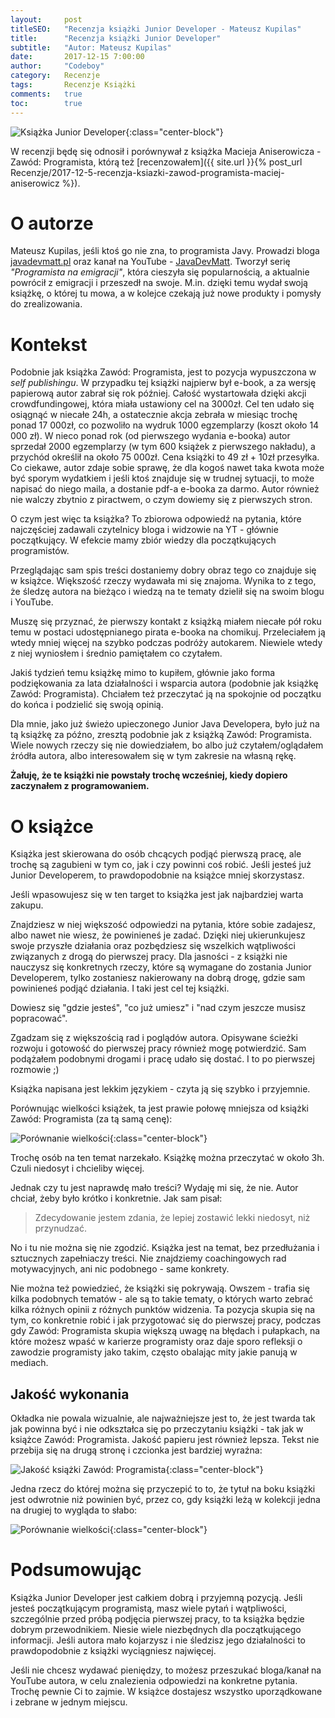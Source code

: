 ```yaml
---
layout:     post
titleSEO:	"Recenzja książki Junior Developer - Mateusz Kupilas"
title:      "Recenzja książki Junior Developer"
subtitle:   "Autor: Mateusz Kupilas"
date:       2017-12-15 7:00:00
author:     "Codeboy"
category:   Recenzje
tags:	    Recenzje Książki
comments:   true
toc:        true
---
```


![Książka Junior Developer](/img/reviews/junior-dev/book.png){:class="center-block"}

W recenzji będę się odnosił i porównywał z książka Macieja Aniserowicza - Zawód: Programista, którą też [recenzowałem]({{ site.url }}{% post_url Recenzje/2017-12-5-recenzja-ksiazki-zawod-programista-maciej-aniserowicz %}).

# O autorze

Mateusz Kupilas, jeśli ktoś go nie zna, to programista Javy. Prowadzi bloga [javadevmatt.pl](http://www.javadevmatt.pl/) oraz kanał na YouTube - [JavaDevMatt](https://www.youtube.com/user/JavaDevMatt/). Tworzył serię _"Programista na emigracji"_, która cieszyła się popularnością, a aktualnie powrócił z emigracji i przeszedł na swoje. M.in. dzięki temu wydał swoją książkę, o której tu mowa, a w kolejce czekają już nowe produkty i pomysły do zrealizowania.

# Kontekst

Podobnie jak książka Zawód: Programista, jest to pozycja wypuszczona w _self publishingu_. W przypadku tej książki najpierw był e-book, a za wersję papierową autor zabrał się rok później. Całość wystartowała dzięki akcji crowdfundingowej, która miała ustawiony cel na 3000zł. Cel ten udało się osiągnąć w niecałe 24h, a ostatecznie akcja zebrała w miesiąc trochę ponad 17 000zł, co pozwoliło na wydruk 1000 egzemplarzy (koszt około 14 000 zł). W nieco ponad rok (od pierwszego wydania e-booka) autor sprzedał 2000 egzemplarzy (w tym 600 książek z pierwszego nakładu), a przychód określił na około 75 000zł. Cena książki to 49 zł + 10zł przesyłka. Co ciekawe, autor zdaje sobie sprawę, że dla kogoś nawet taka kwota może być sporym wydatkiem i jeśli ktoś znajduje się w trudnej sytuacji, to może napisać do niego maila, a dostanie pdf-a e-booka za darmo. Autor również nie walczy zbytnio z piractwem, o czym dowiemy się z pierwszych stron.

O czym jest więc ta książka? To zbiorowa odpowiedź na pytania, które najczęściej zadawali czytelnicy bloga i widzowie na YT - głównie początkujący. W efekcie mamy zbiór wiedzy dla początkujących programistów.

Przeglądając sam spis treści dostaniemy dobry obraz tego co znajduje się w książce. Większość rzeczy wydawała mi się znajoma. Wynika to z tego, że śledzę autora na bieżąco i wiedzą na te tematy dzielił się na swoim blogu i YouTube.

Muszę się przyznać, że pierwszy kontakt z książką miałem niecałe pół roku temu w postaci udostępnianego pirata e-booka na chomikuj. Przeleciałem ją wtedy mniej więcej na szybko podczas podróży autokarem. Niewiele wtedy z niej wyniosłem i średnio pamiętałem co czytałem.

Jakiś tydzień temu książkę mimo to kupiłem, głównie jako forma podziękowania za lata działalności  i wsparcia autora (podobnie jak książkę Zawód: Programista). Chciałem też przeczytać ją na spokojnie od początku do końca i podzielić się swoją opinią.

Dla mnie, jako już świeżo upieczonego Junior Java Developera, było już na tą książkę za późno, zresztą podobnie jak z książką Zawód: Programista. Wiele nowych rzeczy się nie dowiedziałem, bo albo już czytałem/oglądałem źródła autora, albo interesowałem się w tym zakresie na własną rękę. 

**Żałuję, że te książki nie powstały trochę wcześniej, kiedy dopiero zaczynałem z programowaniem.**

# O książce

Książka jest skierowana do osób chcących podjąć pierwszą pracę, ale trochę są zagubieni w tym co, jak i czy powinni coś robić. Jeśli jesteś już Junior Developerem, to prawdopodobnie na książce mniej skorzystasz.

Jeśli wpasowujesz się w ten target to książka jest jak najbardziej warta zakupu. 

Znajdziesz w niej większość odpowiedzi na pytania, które sobie zadajesz, albo nawet nie wiesz, że powinieneś je zadać. Dzięki niej ukierunkujesz swoje przyszłe działania oraz pozbędziesz się wszelkich wątpliwości związanych z drogą do pierwszej pracy. Dla jasności - z książki nie nauczysz się konkretnych rzeczy, które są wymagane do zostania Junior Developerem, tylko zostaniesz nakierowany na dobrą drogę, gdzie sam powinieneś podjąć działania. I taki jest cel tej książki.

 Dowiesz się "gdzie jesteś", "co już umiesz" i "nad czym jeszcze musisz popracować".

Zgadzam się z większością rad i poglądów autora. Opisywane ścieżki rozwoju i gotowość do pierwszej pracy również mogę potwierdzić. Sam podążałem podobnymi drogami i pracę udało się dostać. I to po pierwszej rozmowie ;)

Książka napisana jest lekkim językiem - czyta ją się szybko i przyjemnie.

Porównując wielkości książek, ta jest prawie połowę mniejsza od książki Zawód: Programista (za tą samą cenę):

![Porównanie wielkości](/img/reviews/junior-dev/size.jpg){:class="center-block"}

Trochę osób na ten temat narzekało. Książkę można przeczytać w około 3h. Czuli niedosyt i chcieliby więcej.

Jednak czy tu jest naprawdę mało treści? Wydaję mi się, że nie. Autor chciał, żeby było krótko i konkretnie. Jak sam pisał:

>Zdecydowanie jestem zdania, że lepiej zostawić lekki niedosyt, niż przynudzać.

No i tu nie można się nie zgodzić. Książka jest na temat, bez przedłużania i sztucznych zapełniaczy treści. Nie znajdziemy coachingowych rad motywacyjnych, ani nic podobnego - same konkrety.

Nie można też powiedzieć, że książki się pokrywają. Owszem - trafia się kilka podobnych tematów - ale są to takie tematy, o których warto zebrać kilka różnych opinii z różnych punktów widzenia. Ta pozycja skupia się na tym, co konkretnie robić i jak przygotować się do pierwszej pracy, podczas gdy Zawód: Programista skupia większą uwagę na błędach i pułapkach, na które możesz wpaść w karierze programisty oraz daje sporo refleksji o zawodzie programisty jako takim, często obalając mity jakie panują w mediach.
 
## Jakość wykonania

 Okładka nie powala wizualnie, ale najważniejsze jest to, że jest twarda tak jak powinna być i nie odkształca się po przeczytaniu książki - tak jak w książce Zawód: Programista. Jakość papieru jest również lepsza. Tekst nie przebija się na drugą stronę i czcionka jest bardziej wyraźna:
  
 ![Jakość książki Zawód: Programista](/img/reviews/junior-dev/quality.jpg){:class="center-block"}
 
 Jedna rzecz do której można się przyczepić to to, że tytuł na boku książki jest odwrotnie niż powinien być, przez co, gdy książki leżą w kolekcji jedna na drugiej to wygląda to słabo:
 
 ![Porównanie wielkości](/img/reviews/junior-dev/size2.jpg){:class="center-block"}
  
 
# Podsumowując

Książka Junior Developer jest całkiem dobrą i przyjemną pozycją. Jeśli jesteś początkującym programistą, masz wiele pytań i wątpliwości, szczególnie przed próbą podjęcia pierwszej pracy, to ta książka będzie dobrym przewodnikiem. Niesie wiele niezbędnych dla początkującego informacji. Jeśli autora mało kojarzysz i nie śledzisz jego działalności to prawdopodobnie z książki wyciągniesz najwięcej. 

Jeśli nie chcesz wydawać pieniędzy, to możesz przeszukać bloga/kanał na YouTube autora, w celu znalezienia odpowiedzi na konkretne pytania. Trochę pewnie Ci to zajmie. W książce dostajesz wszystko uporządkowane i zebrane w jednym miejscu.
 




